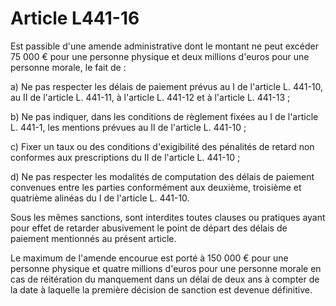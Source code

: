 # Article L441-16

Est passible d'une amende administrative dont le montant ne peut excéder 75 000 € pour une personne physique et deux millions d'euros pour une personne morale, le fait de :

a) Ne pas respecter les délais de paiement prévus au I de l'article L. 441-10, au II de l'article L. 441-11, à l'article L. 441-12 et à l'article L. 441-13 ;

b) Ne pas indiquer, dans les conditions de règlement fixées au I de l'article L. 441-1, les mentions prévues au II de l'article L. 441-10 ;

c) Fixer un taux ou des conditions d'exigibilité des pénalités de retard non conformes aux prescriptions du II de l'article L. 441-10 ;

d) Ne pas respecter les modalités de computation des délais de paiement convenues entre les parties conformément aux deuxième, troisième et quatrième alinéas du I de l'article L. 441-10.

Sous les mêmes sanctions, sont interdites toutes clauses ou pratiques ayant pour effet de retarder abusivement le point de départ des délais de paiement mentionnés au présent article.

Le maximum de l'amende encourue est porté à 150 000 € pour une personne physique et quatre millions d'euros pour une personne morale en cas de réitération du manquement dans un délai de deux ans à compter de la date à laquelle la première décision de sanction est devenue définitive.
